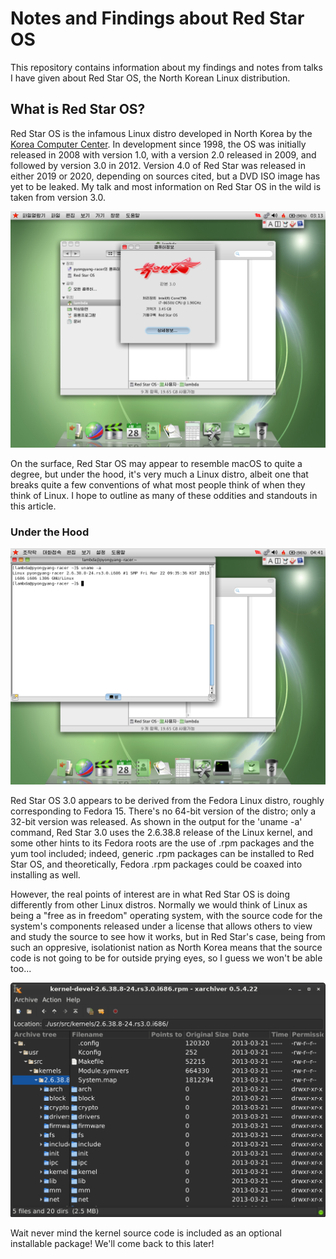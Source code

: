 # Notes and Findings about Red Star OS
This repository contains information about my findings and notes from talks I
have given about Red Star OS, the North Korean Linux distribution.

## What is Red Star OS?
Red Star OS is the infamous Linux distro developed in North Korea by the
[Korea Computer Center](https://en.wikipedia.org/wiki/Korea_Computer_Center).
In development since 1998, the OS was initially released in 2008 with version 1.0,
with a version 2.0 released in 2009, and followed by version 3.0 in 2012. Version
4.0 of Red Star was released in either 2019 or 2020, depending on sources cited, but
a DVD ISO image has yet to be leaked. My talk and most information on Red Star OS in
the wild is taken from version 3.0.

![The main desktop view of Red Star OS 3.0](/images/fresh_install.png)

On the surface, Red Star OS may appear to resemble macOS to quite a degree, but under
the hood, it's very much a Linux distro, albeit one that breaks quite a few conventions
of what most people think of when they think of Linux. I hope to outline as many of these
oddities and standouts in this article.

### Under the Hood

![results of uname -a in Red Star 3.0](/images/rs30-uname.png)

Red Star OS 3.0 appears to be derived from the Fedora Linux distro, roughly corresponding
to Fedora 15. There's no 64-bit version of the distro; only a 32-bit version was released.
As shown in the output for the 'uname -a' command, Red Star 3.0 uses the 2.6.38.8 release
of the Linux kernel, and some other hints to its Fedora roots are the use of .rpm packages
and the yum tool included; indeed, generic .rpm packages can be installed to Red Star OS,
and theoretically, Fedora .rpm packages could be coaxed into installing as well.

However, the real points of interest are in what Red Star OS is doing differently from
other Linux distros. Normally we would think of Linux as being a "free as in freedom"
operating system, with the source code for the system's components released under a
license that allows others to view and study the source to see how it works, but in
Red Star's case, being from such an oppresive, isolationist nation as North Korea
means that the source code is not going to be for outside prying eyes, so I guess
we won't be able too...

![Found the source for the kernel never mind](/images/rs30-kernel-source.png)

Wait never mind the kernel source code is included as an optional installable
package! We'll come back to this later!